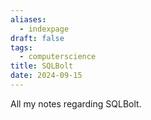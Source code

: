 ```yaml
---
aliases:
  - indexpage
draft: false
tags:
  - computerscience
title: SQLBolt
date: 2024-09-15
---
```


All my notes regarding SQLBolt.